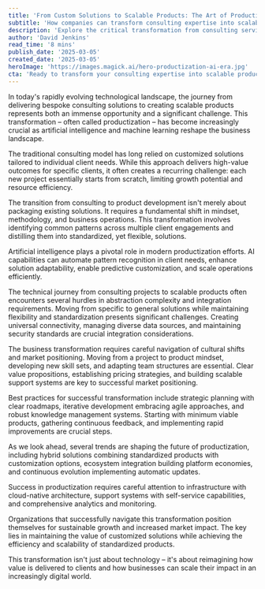 ```yaml
---
title: 'From Custom Solutions to Scalable Products: The Art of Productization in the AI Era'
subtitle: 'How companies can transform consulting expertise into scalable AI-powered products'
description: 'Explore the critical transformation from consulting services to scalable products in the AI era. Learn key strategies for successful productization, including pattern recognition, scalable architecture, and AI integration, while maintaining value and efficiency.'
author: 'David Jenkins'
read_time: '8 mins'
publish_date: '2025-03-05'
created_date: '2025-03-05'
heroImage: 'https://images.magick.ai/hero-productization-ai-era.jpg'
cta: 'Ready to transform your consulting expertise into scalable products? Follow us on LinkedIn for more insights and strategies on successful productization in the AI era.'
---
```


In today's rapidly evolving technological landscape, the journey from delivering bespoke consulting solutions to creating scalable products represents both an immense opportunity and a significant challenge. This transformation – often called productization – has become increasingly crucial as artificial intelligence and machine learning reshape the business landscape.

The traditional consulting model has long relied on customized solutions tailored to individual client needs. While this approach delivers high-value outcomes for specific clients, it often creates a recurring challenge: each new project essentially starts from scratch, limiting growth potential and resource efficiency.

The transition from consulting to product development isn't merely about packaging existing solutions. It requires a fundamental shift in mindset, methodology, and business operations. This transformation involves identifying common patterns across multiple client engagements and distilling them into standardized, yet flexible, solutions.

Artificial intelligence plays a pivotal role in modern productization efforts. AI capabilities can automate pattern recognition in client needs, enhance solution adaptability, enable predictive customization, and scale operations efficiently.

The technical journey from consulting projects to scalable products often encounters several hurdles in abstraction complexity and integration requirements. Moving from specific to general solutions while maintaining flexibility and standardization presents significant challenges. Creating universal connectivity, managing diverse data sources, and maintaining security standards are crucial integration considerations.

The business transformation requires careful navigation of cultural shifts and market positioning. Moving from a project to product mindset, developing new skill sets, and adapting team structures are essential. Clear value propositions, establishing pricing strategies, and building scalable support systems are key to successful market positioning.

Best practices for successful transformation include strategic planning with clear roadmaps, iterative development embracing agile approaches, and robust knowledge management systems. Starting with minimum viable products, gathering continuous feedback, and implementing rapid improvements are crucial steps.

As we look ahead, several trends are shaping the future of productization, including hybrid solutions combining standardized products with customization options, ecosystem integration building platform economies, and continuous evolution implementing automatic updates.

Success in productization requires careful attention to infrastructure with cloud-native architecture, support systems with self-service capabilities, and comprehensive analytics and monitoring.

Organizations that successfully navigate this transformation position themselves for sustainable growth and increased market impact. The key lies in maintaining the value of customized solutions while achieving the efficiency and scalability of standardized products.

This transformation isn't just about technology – it's about reimagining how value is delivered to clients and how businesses can scale their impact in an increasingly digital world.